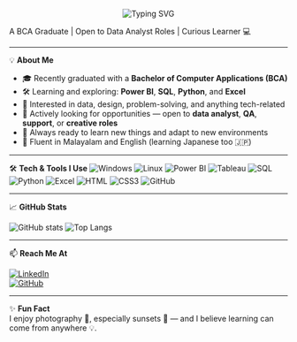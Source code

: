 <p align="center">
  <img src="https://readme-typing-svg.demolab.com?font=Fira+Code&size=24&pause=1000&center=true&vCenter=true&width=435&lines=Hi+There%2C+I'm+Abhinav+MS+%F0%9F%91%8B;Welcome+to+my+GitHub+profile!" alt="Typing SVG" />
</p>
 
A BCA Graduate |  Open to Data Analyst Roles | Curious Learner 💻

---

💡 **About Me**

- 🎓 Recently graduated with a **Bachelor of Computer Applications (BCA)**  
- 🛠️ Learning and exploring: **Power BI**, **SQL**, **Python**, and **Excel**  
- 📌 Interested in data, design, problem-solving, and anything tech-related  
- 🤝 Actively looking for opportunities — open to **data analyst**, **QA**, **support**, or **creative roles**  
- 🌱 Always ready to learn new things and adapt to new environments  
- 💬 Fluent in Malayalam and English (learning Japanese too 🇯🇵)

---

🛠️ **Tech & Tools I Use**
![Windows](https://img.shields.io/badge/Windows-0078D6?style=for-the-badge&logo=windows&logoColor=white)
![Linux](https://img.shields.io/badge/Linux-FCC624?style=for-the-badge&logo=linux&logoColor=black)
![Power BI](https://img.shields.io/badge/Power%20BI-F2C811?style=for-the-badge&logo=powerbi&logoColor=black)
![Tableau](https://img.shields.io/badge/Tableau-E97627?style=for-the-badge&logo=tableau&logoColor=white)
![SQL](https://img.shields.io/badge/SQL-316192?style=for-the-badge&logo=postgresql&logoColor=white)
![Python](https://img.shields.io/badge/Python-FFD43B?style=for-the-badge&logo=python&logoColor=blue)
![Excel](https://img.shields.io/badge/Excel-217346?style=for-the-badge&logo=microsoft-excel&logoColor=white)
![HTML](https://img.shields.io/badge/HTML-E34F26?style=for-the-badge&logo=html5&logoColor=white)
![CSS3](https://img.shields.io/badge/CSS3-1572B6?style=for-the-badge&logo=css3&logoColor=white)
![GitHub](https://img.shields.io/badge/GitHub-181717?style=for-the-badge&logo=github)

---

📈 **GitHub Stats**

![GitHub stats](https://github-readme-stats.vercel.app/api?username=Abh1navms&show_icons=true&theme=radical)
![Top Langs](https://github-readme-stats.vercel.app/api/top-langs/?username=Abh1navms&layout=compact&theme=radical)

---

📫 **Reach Me At**

[![LinkedIn](https://img.shields.io/badge/LinkedIn-blue?style=for-the-badge&logo=linkedin&logoColor=white)](https://www.linkedin.com/in/abhinav-ms-445a30362)  
[![GitHub](https://img.shields.io/badge/GitHub-Abh1navms-black?style=for-the-badge&logo=github)](https://github.com/Abh1navms)  

---

✨ **Fun Fact**  
I enjoy photography 📸, especially sunsets 🌇 — and I believe learning can come from anywhere 💡.



